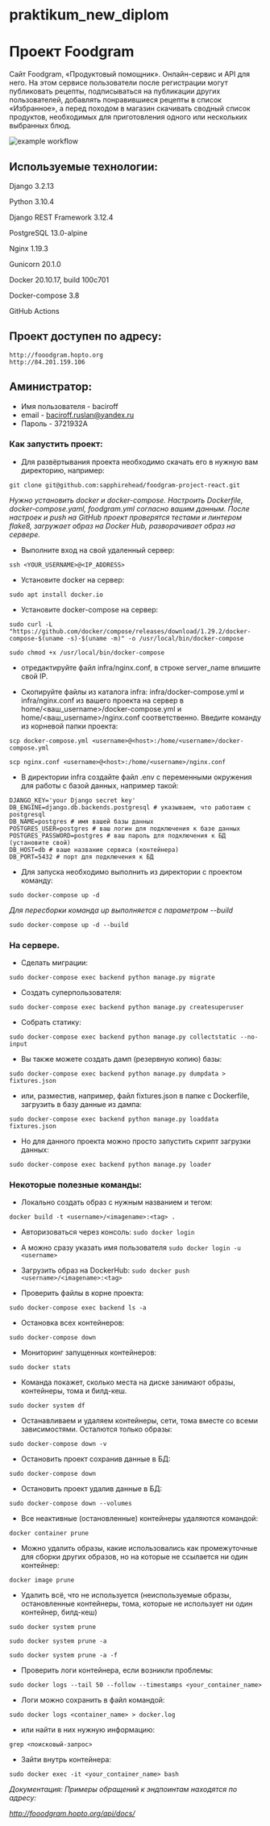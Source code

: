 # praktikum_new_diplom
# Проект Foodgram
Сайт Foodgram, «Продуктовый помощник».
Онлайн-сервис и API для него. На этом сервисе пользователи после регистрации могут публиковать рецепты, подписываться на публикации других пользователей, добавлять понравившиеся рецепты в список «Избранное», а перед походом в магазин скачивать сводный список продуктов, необходимых для приготовления одного или нескольких выбранных блюд.

![example workflow](https://github.com/baciroff/foodgram-project-react/.github/workflows/foodgram.yml/badge.svg)

## Используемые технологии:

Django 3.2.13

Python 3.10.4

Django REST Framework 3.12.4

PostgreSQL 13.0-alpine

Nginx 1.19.3

Gunicorn 20.1.0

Docker 20.10.17, build 100c701

Docker-compose 3.8

GitHub Actions

## Проект доступен по адресу:
```
http://fooodgram.hopto.org
http://84.201.159.106
```

## Аминистратор:

- Имя пользователя - baciroff
- email - baciroff.ruslan@yandex.ru
- Пароль - 3721932A

### Как запустить проект:

- Для развёртывания проекта необходимо скачать его в нужную вам директорию, например:

```git clone git@github.com:sapphirehead/foodgram-project-react.git```

*Нужно установить docker и docker-compose. Настроить Dockerfile, docker-compose.yaml, foodgram.yml согласно вашим данным.*
*После настроек и push на GitHub проект проверятся тестами и линтером flake8, загружает образ на Docker Hub, разворачивает образ на сервере.*

- Выполните вход на свой удаленный сервер:

```
ssh <YOUR_USERNAME>@<IP_ADDRESS>
```
- Установите docker на сервер:

```sudo apt install docker.io```

- Установите docker-compose на сервер:

```
sudo curl -L "https://github.com/docker/compose/releases/download/1.29.2/docker-compose-$(uname -s)-$(uname -m)" -o /usr/local/bin/docker-compose
```
```sudo chmod +x /usr/local/bin/docker-compose```

- отредактируйте файл infra/nginx.conf, в строке server_name впишите свой IP.

- Скопируйте файлы из каталога infra: infra/docker-compose.yml и infra/nginx.conf из вашего проекта на сервер в home/<ваш_username>/docker-compose.yml и home/<ваш_username>/nginx.conf соответственно. Введите команду из корневой папки проекта:

```
scp docker-compose.yml <username>@<host>:/home/<username>/docker-compose.yml
```
```
scp nginx.conf <username>@<host>:/home/<username>/nginx.conf
```

- В директории infra создайте файл .env с переменными окружения для работы с базой данных, например такой:

```
DJANGO_KEY='your Django secret key'
DB_ENGINE=django.db.backends.postgresql # указываем, что работаем с postgresql
DB_NAME=postgres # имя вашей базы данных
POSTGRES_USER=postgres # ваш логин для подключения к базе данных
POSTGRES_PASSWORD=postgres # ваш пароль для подключения к БД (установите свой)
DB_HOST=db # ваше название сервиса (контейнера)
DB_PORT=5432 # порт для подключения к БД
```

- Для запуска необходимо выполнить из директории с проектом команду:

```sudo docker-compose up -d```

_Для пересборки команда up выполняется с параметром --build_

```sudo docker-compose up -d --build```

### На сервере.

- Сделать миграции:

```sudo docker-compose exec backend python manage.py migrate```

- Создать суперпользователя:

```sudo docker-compose exec backend python manage.py createsuperuser```

- Собрать статику:

```sudo docker-compose exec backend python manage.py collectstatic --no-input```

- Вы также можете создать дамп (резервную копию) базы:

```sudo docker-compose exec backend python manage.py dumpdata > fixtures.json```

- или, разместив, например, файл fixtures.json в папке с Dockerfile, загрузить в базу данные из дампа:

```sudo docker-compose exec backend python manage.py loaddata fixtures.json```

- Но для данного проекта можно просто запустить скрипт загрузки данных:

```sudo docker-compose exec backend python manage.py loader```

### Некоторые полезные команды:

- Локально создать образ с нужным названием и тегом:

```docker build -t <username>/<imagename>:<tag> .```

- Авторизоваться через консоль:
```sudo docker login```
- А можно сразу указать имя пользователя
```sudo docker login -u <username>```
- Загрузить образ на DockerHub:
```sudo docker push <username>/<imagename>:<tag>```

- Проверить файлы в корне проекта:

```sudo docker-compose exec backend ls -a```

- Остановка всех контейнеров:

```sudo docker-compose down```

- Мониторинг запущенных контейнеров:

```sudo docker stats```

- Команда покажет, сколько места на диске занимают образы, контейнеры, тома и билд-кеш.

```sudo docker system df```


- Останавливаем и удаляем контейнеры, сети, тома вместе со всеми зависимостями. Осталются только образы:

```sudo docker-compose down -v```

- Остановить проект сохранив данные в БД:

```sudo docker-compose down```

- Остановить проект удалив данные в БД:

```sudo docker-compose down --volumes```

- Все неактивные (остановленные) контейнеры удаляются командой:

```docker container prune```

- Можно удалить образы, какие использовались как промежуточные для сборки других образов, но на которые не ссылается ни один контейнер:

```docker image prune```

- Удалить всё, что не используется (неиспользуемые образы, остановленные контейнеры, тома, которые не использует ни один контейнер, билд-кеш)

```sudo docker system prune```

```sudo docker system prune -a```

```sudo docker system prune -a -f```

- Проверить логи контейнера, если возникли проблемы:

```
sudo docker logs --tail 50 --follow --timestamps <your_container_name>
```

- Логи можно сохранить в файл командой: 

```sudo docker logs <container_name> > docker.log```
- или найти в них нужную информацию: 

```grep <поисковый-запрос>```

- Зайти внутрь контейнера:

```sudo docker exec -it <your_container_name> bash```

_Документация: Примеры обращений к эндпоинтам находятся по адресу:_

*http://fooodgram.hopto.org/api/docs/*
